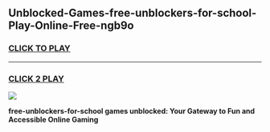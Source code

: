 
## Unblocked-Games-free-unblockers-for-school-Play-Online-Free-ngb9o
<h3>
<a href="https://premium76.site?title=free-unblockers-for-school&ref=26A">CLICK TO PLAY</a></h3>
<hr>

<h3>
<a href="https://premium76.site?title=free-unblockers-for-school&ref=26A">CLICK 2 PLAY</a>
  
</h3>

<a href="https://premium76.site?title=free-unblockers-for-school&ref=26A"><img src="https://clearcache.store/games.png"></a>


**free-unblockers-for-school games unblocked: Your Gateway to Fun and Accessible Online Gaming**
